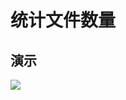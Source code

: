 # 统计文件数量

## 演示
![](https://mp-b9e71787-b2f3-4676-bbfa-f4c5735dea01.cdn.bspapp.com/cloudstorage/89c0a7d7-cf00-4eec-ab1c-ec501f0b2dea.gif)